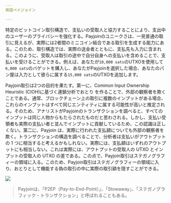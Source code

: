 ```yaml
---
用語ペイジョイン

---
```

特定のビットコイン取引構造で、支払いの受取人と協力することにより、支出中のユーザーのプライバシーを強化する。Payjoinのユニークさは、一見普通の取引に見えるが、実際には2者間のミニコイン結合である取引を生成する能力にある。このため、取引構造では、実際の送金者とともに、支払先も入力に含まれる。このように、受取人は取引の途中で自分自身への支払いを含めることで、支払いを受けることができる。例えば、あなたが`10,000 sats`のUTXOを使用して`6,000 sats`のバゲットを購入し、あなたがPayjoinを選択した場合、あなたのパン屋は入力として彼らに属する`15,000 sats`のUTXOを追加します。

Payjoin取引は2つの目的を果たす。第一に、Common Input Ownership Heuristic (CIOH)に基づく連鎖分析でおとり を作ることで、外部の観察者を欺くことである。通常、ブロックチェーン上の取引に複数のインプットがある場合、これらのインプットはすべて同じエンティティに属する可能性が高いと推定される。そのため、アナリストがPayjoinのトランザクションを調べると、すべてのインプットは同じ人物からもたらされたものだと思わされる。しかし、支払い受領者も実際の支払い者と並んでインプットに貢献しているため、この認識は正しくない。第二に、Payjoin は、実際に行われた支払額についても外部の観察者を欺く。トランザクションの構造を調べることで、分析者は支払いがアウトプットの 1 つに相当すると考えるかもしれない。実際には、支払額はいずれのアウトプットにも相当しない。これは実際には、アウトプットの受取人の UTXO とインプットの受取人の UTXO の差である。この点で、Payjoin取引はステガノグラフィーの領域に入る。このため、Payjoin取引はステガノグラフィーの領域に入り、おとりとして機能する偽の取引の中に実際の取引額を隠すことができる。

![](../../dictionnaire/assets/14.webp)

> Payjoinは、「P2EP（Pay-to-End-Point）」、「Stowaway」、「ステガノグラフィック・トランザクション」と呼ばれることもある。